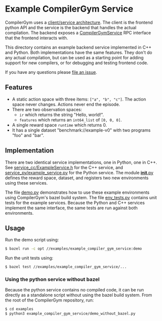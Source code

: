 # Example CompilerGym Service

CompilerGym uses a
[client/service architecture](https://facebookresearch.github.io/CompilerGym/compiler_gym/service.html).
The client is the frontend python API and the service is the backend that
handles the actual compilation. The backend exposes a
[CompilerGymService](https://github.com/facebookresearch/CompilerGym/blob/development/compiler_gym/service/proto/compiler_gym_service.proto)
RPC interface that the frontend interacts with.

This directory contains an example backend service implemented in C++ and
Python. Both implementations have the same features. They don't do any actual
compilation, but can be used as a starting point for adding support for new
compilers, or for debugging and testing frontend code.

If you have any questions please [file an
issue](https://github.com/facebookresearch/CompilerGym/issues/new/choose).


## Features

* A static action space with three items: `["a", "b", "c"]`. The action space
  never changes. Actions never end the episode.
* There are two observation spaces:
  * `ir` which returns the string "Hello, world!".
  * `features` which returns an `int64_list` of `[0, 0, 0]`.
* A single reward space `runtime` which returns 0.
* It has a single dataset "benchmark://example-v0" with two programs "foo" and
  "bar".


## Implementation

There are two identical service implementations, one in Python, one in C++. See
[service_cc/ExampleService.h](service_cc/ExampleService.h) for the C++ service,
and [service_py/example_service.py](service_py/example_service.py) for the
Python service. The module [__init__.py](__init__.py) defines the reward space,
dataset, and registers two new environments using these services.

The file [demo.py](demo.py) demonstrates how to use these example environments
using CompilerGym's bazel build system. The file [env_tests.py](env_tests.py)
contains unit tests for the example services. Because the Python and C++
services implement the same interface, the same tests are run against both
environments.

## Usage

Run the demo script using:

```sh
$ bazel run -c opt //examples/example_compiler_gym_service:demo
```

Run the unit tests using:

```sh
$ bazel test //examples/example_compiler_gym_service/...
```

### Using the python service without bazel

Because the python service contains no compiled code, it can be run directly as
a standalone script without using the bazel build system. From the root of the
CompilerGym repository, run:

```sh
$ cd examples
$ python3 example_compiler_gym_service/demo_without_bazel.py
```
